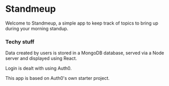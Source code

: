 # Standmeup

Welcome to Standmeup, a simple app to keep track of topics to bring up during your morning standup.

### Techy stuff

Data created by users is stored in a MongoDB database, served via a Node server and displayed using React.

Login is dealt with using Auth0.

This app is based on Auth0's own starter project.
